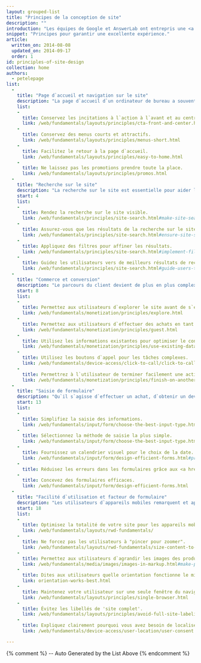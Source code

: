 ```yaml
---
layout: grouped-list
title: "Principes de la conception de site"
description: ""
introduction: "Les équipes de Google et AnswerLab ont entrepris une <a href='research-study.html'>étude de recherche</a> intensive pour découvrir comment un ensemble d`utilisateurs interagissait avec différents ensembles de sites mobiles. L`objectif est de répondre à la question suivante : qu`est-ce qu`un bon site mobile ?"
snippet: "Principes pour garantir une excellente expérience."
article:
  written_on: 2014-08-08
  updated_on: 2014-09-17
  order: 1
id: principles-of-site-design
collection: home
authors:
  - petelepage
list:
  -
    title: "Page d`accueil et navigation sur le site"
    description: "La page d`accueil d`un ordinateur de bureau a souvent de nombreuses utilités, mais la page d`accueil d`un appareil mobile doit surtout permettre de connecter les utilisateurs au contenu qu`ils recherchent."
    list:
    -
      title: Conservez les incitations à l`action à l`avant et au centre.
      link: /web/fundamentals/layouts/principles/cta-front-and-center.html
    -
      title: Conservez des menus courts et attractifs.
      link: /web/fundamentals/layouts/principles/menus-short.html
    -
      title: Facilitez le retour à la page d`accueil.
      link: /web/fundamentals/layouts/principles/easy-to-home.html
    -
      title: Ne laissez pas les promotions prendre toute la place.
      link: /web/fundamentals/layouts/principles/promos.html 
  -
    title: "Recherche sur le site"
    description: "La recherche sur le site est essentielle pour aider les utilisateurs de mobiles à trouver rapidement ce qu`ils cherchent."
    start: 4
    list:
    -
      title: Rendez la recherche sur le site visible.
      link: /web/fundamentals/principles/site-search.html#make-site-search-visible
    -
      title: Assurez-vous que les résultats de la recherche sur le site sont pertinents.
      link: /web/fundamentals/principles/site-search.html#ensure-site-search-results-are-relevant
    -
      title: Appliquez des filtres pour affiner les résultats.
      link: /web/fundamentals/principles/site-search.html#implement-filters-to-narrow-results
    -
      title: Guidez les utilisateurs vers de meilleurs résultats de recherche sur le site.
      link: /web/fundamentals/principles/site-search.html#guide-users-to-better-site-search-results
  -
    title: "Commerce et conversion"
    description: "Le parcours du client devient de plus en plus complexe, et les utilisateurs d`attendent à effectuer la conversion à leurs conditions."
    start: 8
    list:
    -
      title: Permettez aux utilisateurs d`explorer le site avant de s`engager.
      link: /web/fundamentals/monetization/principles/explore.html
    -
      title: Permettez aux utilisateurs d`effectuer des achats en tant qu`invités.
      link: /web/fundamentals/monetization/principles/guest.html
    -
      title: Utilisez les informations existantes pour optimiser le confort des visiteurs.
      link: /web/fundamentals/monetization/principles/use-existing-data.html
    - 
      title: Utilisez les boutons d`appel pour les tâches complexes.
      link: /web/fundamentals/device-access/click-to-call/click-to-call.html
    - 
      title: Permettrez à l`utilisateur de terminer facilement une action sur un autre appareil.
      link: /web/fundamentals/monetization/principles/finish-on-another-device
  -
    title: "Saisie de formulaire"
    description: "Qu`il s`agisse d`effectuer un achat, d`obtenir un devis ou de s`inscrire sur une liste de destinataires, la conversion de votre utilisateur doit être aussi fluide que possible."
    start: 13
    list:
    -
      title: Simplifiez la saisie des informations.
      link: /web/fundamentals/input/form/choose-the-best-input-type.html
    -
      title: Sélectionnez la méthode de saisie la plus simple.
      link: /web/fundamentals/input/form/choose-the-best-input-type.html#offer-suggestions-during-input-with-datalist
    -
      title: Fournissez un calendrier visuel pour le choix de la date.
      link: /web/fundamentals/input/form/design-efficient-forms.html#provide-visual-calendars-when-selecting-dates
    -
      title: Réduisez les erreurs dans les formulaires grâce aux <a href="/web/fundamentals/input/form/label-and-name-inputs.html">libellés</a> et à la <a href="/web/fundamentals/input/form/provide-real-time-validation.html">validation en temps réel</a>.
    -
      title: Concevez des formulaires efficaces.
      link: /web/fundamentals/input/form/design-efficient-forms.html
  -
    title: "Facilité d`utilisation et facteur de formulaire"
    description: "Les utilisateurs d`appareils mobiles remarquent et apprécient les petites chose que vous faites pour améliorer leur expérience."
    start: 18
    list: 
    -
      title: Optimisez la totalité de votre site pour les appareils mobiles.
      link: /web/fundamentals/layouts/rwd-fundamentals/
    -
      title: Ne forcez pas les utilisateurs à "pincer pour zoomer".
      link: /web/fundamentals/layouts/rwd-fundamentals/size-content-to-the-viewport.html
    -
      title: Permettez aux utilisateurs d`agrandir les images des produits.
      link: /web/fundamentals/media/images/images-in-markup.html#make-product-images-expandable
    -
      title: Dites aux utilisateurs quelle orientation fonctionne le mieux.
      link: orientation-works-best.html
    -
      title: Maintenez votre utilisateur sur une seule fenêtre du navigateur.
      link: /web/fundamentals/layouts/principles/single-browser.html
    -
      title: Évitez les libellés de 'site complet'.
      link: /web/fundamentals/layouts/principles/avoid-full-site-labeling.html
    -
      title: Expliquez clairement pourquoi vous avez besoin de localiser un utilisateur.
      link: /web/fundamentals/device-access/user-location/user-consent.html#always-request-access-to-location-on-a-user-gesture

---
```


{% comment %}
  -- Auto Generated by the List Above
{% endcomment %}


